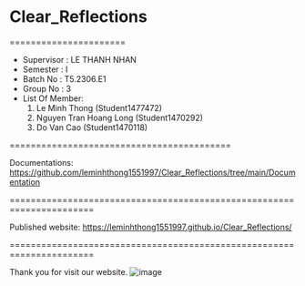 # Clear_Reflections
======================
+ Supervisor		: LE THANH NHAN
+ Semester		: I	
+ Batch No		: T5.2306.E1
+ Group No		: 3
+ List Of Member:
	1. Le Minh Thong  	(Student1477472)
	2. Nguyen Tran Hoang Long	(Student1470292)
	3. Do Van Cao 	(Student1470118)

==========================================

Documentations: https://github.com/leminhthong1551997/Clear_Reflections/tree/main/Documentation

======================================================================

Published website: https://leminhthong1551997.github.io/Clear_Reflections/

======================================================================

Thank you for visit our website.
![image](https://github.com/leminhthong1551997/Clear_Reflections/assets/116416757/046e82ae-f55d-4815-9004-4cf0d06378bf)
